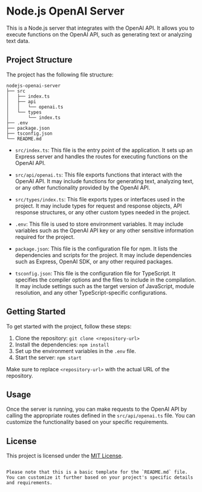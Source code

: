 # Node.js OpenAI Server

This is a Node.js server that integrates with the OpenAI API. It allows you to execute functions on the OpenAI API, such as generating text or analyzing text data.

## Project Structure

The project has the following file structure:

```
nodejs-openai-server
├── src
│   ├── index.ts
│   ├── api
│   │   └── openai.ts
│   └── types
│       └── index.ts
├── .env
├── package.json
├── tsconfig.json
└── README.md
```

- `src/index.ts`: This file is the entry point of the application. It sets up an Express server and handles the routes for executing functions on the OpenAI API.

- `src/api/openai.ts`: This file exports functions that interact with the OpenAI API. It may include functions for generating text, analyzing text, or any other functionality provided by the OpenAI API.

- `src/types/index.ts`: This file exports types or interfaces used in the project. It may include types for request and response objects, API response structures, or any other custom types needed in the project.

- `.env`: This file is used to store environment variables. It may include variables such as the OpenAI API key or any other sensitive information required for the project.

- `package.json`: This file is the configuration file for npm. It lists the dependencies and scripts for the project. It may include dependencies such as Express, OpenAI SDK, or any other required packages.

- `tsconfig.json`: This file is the configuration file for TypeScript. It specifies the compiler options and the files to include in the compilation. It may include settings such as the target version of JavaScript, module resolution, and any other TypeScript-specific configurations.

## Getting Started

To get started with the project, follow these steps:

1. Clone the repository: `git clone <repository-url>`
2. Install the dependencies: `npm install`
3. Set up the environment variables in the `.env` file.
4. Start the server: `npm start`

Make sure to replace `<repository-url>` with the actual URL of the repository.

## Usage

Once the server is running, you can make requests to the OpenAI API by calling the appropriate routes defined in the `src/api/openai.ts` file. You can customize the functionality based on your specific requirements.

## License

This project is licensed under the [MIT License](LICENSE).
```

Please note that this is a basic template for the `README.md` file. You can customize it further based on your project's specific details and requirements.